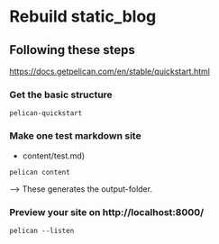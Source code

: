 # Rebuild static_blog

## Following these steps
https://docs.getpelican.com/en/stable/quickstart.html

### Get the basic structure
```
pelican-quickstart
```

### Make one test markdown site

* content/test.md)


```
pelican content
```
--> These generates the output-folder.


### Preview your site on http://localhost:8000/ 
```
pelican --listen
```